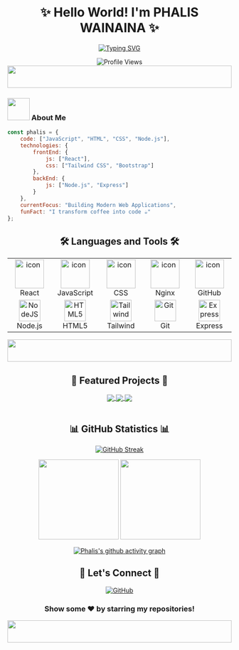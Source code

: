 # <div align="center">✨ Hello World! I'm PHALIS WAINAINA ✨</div>

<div align="center">
  
  <!-- Animated typing effect -->
  [![Typing SVG](https://readme-typing-svg.demolab.com?font=Fira+Code&duration=3000&pause=1000&color=36BCF7FF&center=true&vCenter=true&width=435&lines=🚀+Full+Stack+Web+Developer;💻+Creating+Modern+Web+Solutions;🌟+Always+Learning+New+Technologies)](https://git.io/typing-svg)
  
  <!-- Profile views counter with animation -->
  <img src="https://komarev.com/ghpvc/?username=Phali003&color=blueviolet&style=for-the-badge" alt="Profile Views">
</div>

<!-- Wave animation -->
<img width="100%" height="50" src="https://i.imgur.com/dBaSKWF.gif" />

### <img src="https://media.giphy.com/media/VgCDAzcKvsR6OM0uWg/giphy.gif" width="50"> About Me

```javascript
const phalis = {
    code: ["JavaScript", "HTML", "CSS", "Node.js"],
    technologies: {
        frontEnd: {
            js: ["React"],
            css: ["Tailwind CSS", "Bootstrap"]
        },
        backEnd: {
            js: ["Node.js", "Express"]
        }
    },
    currentFocus: "Building Modern Web Applications",
    funFact: "I transform coffee into code ☕"
};
```

<!-- Animated Skills Section -->
<h2 align="center">🛠️ Languages and Tools 🛠️</h2>
<div align="center">
  <table>
    <tr>
      <td align="center" width="96">
        <img src="https://techstack-generator.vercel.app/react-icon.svg" alt="icon" width="65" height="65" />
        <br>React
      </td>
      <td align="center" width="96">
        <img src="https://techstack-generator.vercel.app/js-icon.svg" alt="icon" width="65" height="65" />
        <br>JavaScript
      </td>
      <td align="center" width="96">
        <img src="https://techstack-generator.vercel.app/css-icon.svg" alt="icon" width="65" height="65" />
        <br>CSS
      </td>
      <td align="center" width="96">
        <img src="https://techstack-generator.vercel.app/nginx-icon.svg" alt="icon" width="65" height="65" />
        <br>Nginx
      </td>
      <td align="center" width="96">
        <img src="https://techstack-generator.vercel.app/github-icon.svg" alt="icon" width="65" height="65" />
        <br>GitHub
      </td>
    </tr>
    <tr>
      <td align="center" width="96">
        <img src="https://skillicons.dev/icons?i=nodejs" width="48" height="48" alt="NodeJS" />
        <br>Node.js
      </td>
      <td align="center" width="96">
        <img src="https://skillicons.dev/icons?i=html" width="48" height="48" alt="HTML5" />
        <br>HTML5
      </td>
      <td align="center" width="96">
        <img src="https://skillicons.dev/icons?i=tailwind" width="48" height="48" alt="Tailwind" />
        <br>Tailwind
      </td>
      <td align="center" width="96">
        <img src="https://skillicons.dev/icons?i=git" width="48" height="48" alt="Git" />
        <br>Git
      </td>
      <td align="center" width="96">
        <img src="https://skillicons.dev/icons?i=express" width="48" height="48" alt="Express" />
        <br>Express
      </td>
    </tr>
  </table>
</div>

<!-- Animated line -->
<img width="100%" height="50" src="https://i.imgur.com/dBaSKWF.gif" />

<h2 align="center">🌟 Featured Projects 🌟</h2>

<div align="center">
  <a href="https://phali003.github.io/Food-Ecommerce/">
    <img align="center" src="https://github-readme-stats.vercel.app/api/pin/?username=Phali003&repo=Food-Ecommerce&theme=radical" />
  </a>
  <a href="https://github.com/Phali003/Expense-Tracker">
    <img align="center" src="https://github-readme-stats.vercel.app/api/pin/?username=Phali003&repo=Expense-Tracker&theme=radical" />
  </a>
  <a href="https://github.com/Phali003/Digital_Expense_Tracker">
    <img align="center" src="https://github-readme-stats.vercel.app/api/pin/?username=Phali003&repo=Digital_Expense_Tracker&theme=radical" />
  </a>
</div>

<br/>

<!-- GitHub Stats with animations -->
<h2 align="center">📊 GitHub Statistics 📊</h2>

<div align="center">
  
  <!-- GitHub Streak Stats -->
  [![GitHub Streak](https://github-readme-streak-stats.herokuapp.com/?user=Phali003&theme=radical&hide_border=true)](https://git.io/streak-stats)
  
  <!-- GitHub Stats Card -->
  <img height="180em" src="https://github-readme-stats.vercel.app/api?username=Phali003&show_icons=true&theme=radical&include_all_commits=true&count_private=true&hide_border=true"/>
  
  <!-- Most Used Languages -->
  <img height="180em" src="https://github-readme-stats.vercel.app/api/top-langs/?username=Phali003&layout=compact&langs_count=7&theme=radical&hide_border=true"/>
  
  <!-- Activity Graph -->
  [![Phalis's github activity graph](https://github-readme-activity-graph.vercel.app/graph?username=Phali003&theme=radical&hide_border=true)](https://github.com/ashutosh00710/github-readme-activity-graph)
  
</div>

<!-- Connect Section with hover effect -->
<h2 align="center">🤝 Let's Connect 🤝</h2>
<div align="center">
  
  <a href="https://github.com/Phali003">
    <img src="https://img.shields.io/badge/GitHub-%23181717.svg?style=for-the-badge&logo=github&logoColor=white" alt="GitHub" />
  </a>
  
</div>

<!-- Footer -->
<div align="center">
  
  ### Show some ❤️ by starring my repositories!
  
</div>

<!-- Final wave animation -->
<img width="100%" height="50" src="https://i.imgur.com/dBaSKWF.gif" />
